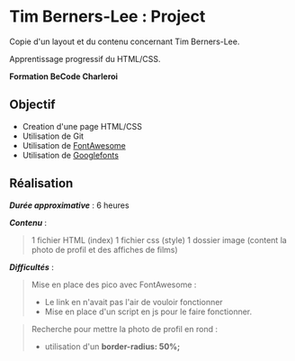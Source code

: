 # Tim Berners-Lee : Project

Copie d'un layout et du contenu concernant Tim Berners-Lee.

Apprentissage progressif du HTML/CSS.

**Formation BeCode Charleroi**

## Objectif
  - Creation d'une page HTML/CSS
  - Utilisation de Git
  - Utilisation de [FontAwesome]
  - Utilisation de [Googlefonts]

## Réalisation

___Durée approximative___ : 6 heures

___Contenu___ :
> 1 fichier HTML (index)
> 1 fichier css (style)
> 1 dossier image (content la photo de profil et des affiches de films)

___Difficultés___ :

> Mise en place des pico avec FontAwesome :
> * Le link en <head> n'avait pas l'air de vouloir fonctionner
> * Mise en place d'un script en js pour le faire fonctionner.

> Recherche pour mettre la photo de profil en rond :
> * utilisation d'un __border-radius: 50%;__


[fontawesome]: <https://fontawesome.com/>
[googlefonts]: <https://fonts.google.com/>

